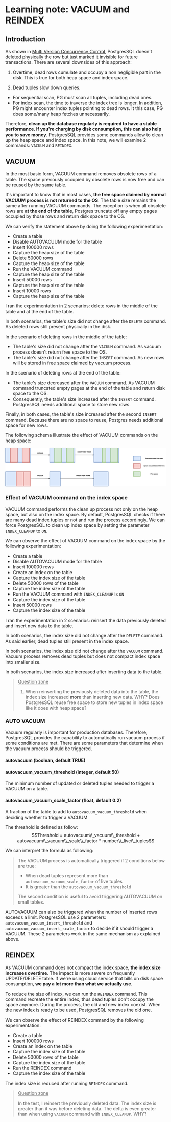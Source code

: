 # Learning note: VACUUM and REINDEX

## Introduction
As shown in [Multi Version Concurrency Control](../index/index_scan.md#multi-version-concurrency-control), PostgresSQL doesn't deleted physically the row but just marked it invisible for future transactions. There are several downsides of this approach:

1. Overtime, dead rows cumulate and occupy a non negligible part in the disk. This is true for both heap space and index space.

2. Dead tuples slow down queries. 
- For sequential scan, PG must scan all tuples, including dead ones.
- For index scan, the time to traverse the index tree is longer. In addition, PG might encounter index tuples pointing to dead rows. It this case, PG does some/many heap fetches unnecessarily.

Therefore, **clean up the database regularly is required to have a stable performance. If you're charging by disk consumption, this can also help you to save money**. PostgresSQL provides some commands allow to clean up the heap space and index space. In this note, we will examine 2 commands: `VACUUM` and `REINDEX`.

## VACUUM
In the most basic form, VACUUM command removes obsolete rows of a table. The space previously occupied by obsolete rows is now free and can be reused by the same table.

It's important to know that in most cases, **the free space claimed by normal VACUUM process is not returned to the OS**. The table size remains the same after running VACUUM commands. 
The exception is when all obsolete rows are **at the end of the table**, Postgres truncate off any empty pages occupied by those rows and return disk space to the OS.

We can verify the statement above by doing the following experimentation:
- Create a table
- Disable AUTOVACUUM mode for the table
- Insert 100000 rows
- Capture the heap size of the table
- Delete 50000 rows
- Capture the heap size of the table
- Run the VACUUM command
- Capture the heap size of the table
- Insert 50000 rows
- Capture the heap size of the table
- Insert 10000 rows
- Capture the heap size of the table

I ran the experimentation in 2 scenarios: delete rows in the middle of the table and at the end of the table. 

In both scenarios, the table's size did not change after the `DELETE` command. As deleted rows still present physically in the disk.

In the scenario of deleting rows in the middle of the table: 
  - The table's size did not change after the `VACUUM` command. As vacuum process doesn't return free space to the OS.
  - The table's size did not change after the `INSERT` command. As new rows will be stored in free space claimed by vacuum process.
  
In the scenario of deleting rows at the end of the table:
  - The table's size decreased after the `VACUUM` command. As VACUUM command truncated empty pages at the end of the table and return disk space to the OS.
  - Consequently, the table's size increased after the `INSERT` command. PostgresSQL needs additional space to store new rows.

Finally, in both cases, the table's size increased after the second `INSERT` command. Because there are no space to reuse, Postgres needs additional space for new rows.

The following schema illustrate the effect of VACUUM commands on the heap space:

![Schema](VACUUM.drawio.png)


### Effect of VACUUM command on the index space
VACUUM command performs the clean up process not only on the heap space, but also on the index space. By default, PostgresSQL checks if there are many dead index tuples or not and run the process accordingly. We can  force PostgresSQL to clean up index space by setting the parameter `INDEX_CLEANUP` to `ON`.

We can observe the effect of VACUUM command on the index space by the following experimentation: 
- Create a table
- Disable AUTOVACUUM mode for the table
- Insert 100000 rows
- Create an index on the table
- Capture the index size of the table
- Delete 50000 rows of the table
- Capture the index size of the table
- Run the VACUUM command with `INDEX_CLEANUP` is `ON`
- Capture the index size of the table
- Insert 50000 rows
- Capture the index size of the table

I ran the experimentation in 2 scenarios: reinsert the data previously deleted and insert new data to the table.

In both scenarios, the index size did not change after the `DELETE` command. As said earlier, dead tuples still present in the index space.

In both scenarios, the index size did not change after the `VACUUM` command. Vacuum process removes dead tuples but does not compact index space into smaller size.

In both scenarios, the index size increased after inserting data to the table.
> <u>Question zone</u>
> 1. When reinserting the previously deleted data into the table, the index size increased **more** than inserting new data. WHY? Does PostgresSQL reuse free space to store new tuples in index space like it does with heap space?

### AUTO VACUUM
Vacuum regularly is important for production databases. Therefore, PostgresSQL provides the capability to automatically run vacuum process if some conditions are met. There are some parameters that determine when the vacuum process should be triggered.

#### autovacuum (boolean, default TRUE)
#### autovacuum_vacuum_threshold (integer, default 50)
The minimum number of updated or deleted tuples needed to trigger a VACUUM on a table.
#### autovacuum_vacuum_scale_factor (float, default 0.2)
A fraction of the table to add to `autovacuum_vacuum_threshold` when deciding whether to trigger a VACUUM

The threshold is defined as follow:
$$Threshold = autovacuum\\_vacuum\\_threshold + autovacuum\\_vacuum\\_scale\\_factor * number\\_live\\_tuples$$

We can interpret the formula as following:

> The VACUUM process is automatically triggered if 2 conditions below are true:
> - When dead tuples represent more than `autovacuum_vacuum_scale_factor` of live tuples
> - It is greater than the `autovacuum_vacuum_threshold`
>
> The second condition is useful to avoid triggering AUTOVACUUM on small tables.

AUTOVACUUM can also be triggered when the number of inserted rows exceeds a limit. PostgresSQL use 2 parameters: `autovacuum_vacuum_insert_threshold` and `autovacuum_vacuum_insert_scale_factor` to decide if it should trigger a VACUUM. These 2 parameters work in the same mechanism as explained above.

## REINDEX
As VACUUM command does not compact the index space, **the index size increases overtime**. The impact is more severe on frequently UPDATE/DELETE table. If we're using cloud service that bills on disk space consumption, **we pay a lot more than what we actually use**.

To reduce the size of index, we can run the `REINDEX` command. This command recreate the entire index, thus dead tuples don't occupy the space anymore. During the process, the old and new index coexist. When the new index is ready to be used, PostgresSQL removes the old one.

We can observe the effect of REINDEX command by the following experimentation:
- Create a table
- Insert 100000 rows
- Create an index on the table
- Capture the index size of the table
- Delete 50000 rows of the table
- Capture the index size of the table
- Run the REINDEX command
- Capture the index size of the table

The index size is reduced after running `REINDEX` command. 

> <u>Question zone </u>
>
> In the test, I reinsert the previously deleted data. The index size is greater than it was before deleting data. The delta is even greater than when using `VACUUM` command with `INDEX_CLEANUP`. WHY?